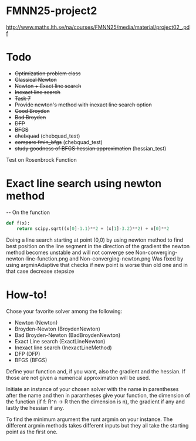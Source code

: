 FMNN25-project2
===============

http://www.maths.lth.se/na/courses/FMNN25/media/material/project02_.pdf

# Todo
* ~~Optimization problem class~~
* ~~Classical Newton~~
* ~~Newton + Exact line search~~
* ~~Inexact line search~~
* ~~Task 7~~
* ~~Provide newton's method with inexact line search option~~
* ~~Good Broyden~~
* ~~Bad Broyden~~
* ~~DFP~~
* ~~BFGS~~
* ~~chebquad~~  (chebquad_test)
* ~~compare fmin_bfgs~~ (chebquad_test)
* ~~study goodness of BFGS hessian approximation~~ (hessian_test)


Test on Rosenbrock Function
# Exact line search using newton method
--
On the function
```python
def f(x):
    return scipy.sqrt((x[0]-1.1)**2 + (x[1]-3.2)**2) + x[0]**2
```
Doing a line search starting at point (0,0) by using newton method to find
best position on the line segment in the direction of the gradient the newton
method becomes unstable and will not converge
see Non-converging-newton-line-function.png  and Non-converging-newton.png
Was fixed by using argminAdaptive that checks if new point is worse than old one
and in that case decrease stepsize

# How-to!
Chose your favorite solver among the following:

 * Newton (Newton)
 * Broyden-Newton (BroydenNewton)
 * Bad Broyden-Newton (BadBroydenNewton)
 * Exact Line search (ExactLineNewton)
 * Inexact line search (InexactLineMethod)
 * DFP (DFP)
 * BFGS (BFGS)

Define your function and, if you want, also the gradient and the hessian. If those are not given a numerical approximation will be used. 

Initiate an instance of your chosen solver with the name in parentheses after the name and then in parantheses give your function, the dimension of the function (if f: R^n -> R then the dimension is n), the gradient if any and lastly the hessian if any. 

To find the minimum argument the runt argmin on your instance. The different argmin methods takes different inputs but they all take the starting point as the first one. 
